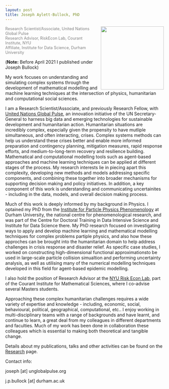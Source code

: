 ```yaml
---
layout: post
title: Joseph Aylett-Bullock, PhD
---
```

<kbd><img style="float: right; margin-left: 10px;" width="200" height="200" src="https://josephpb.github.io/images/J_Bullock.jpg"></kbd>
<span style="color:grey;font-size: 0.9em">
Research Scientist/Associate, United Nations Global Pulse<br/>
Research Advisor, RiskEcon Lab, Courant Institute, NYU<br/>
Affiliate, Institute for Data Science, Durham University<br/>
</span>

(**Note:** Before April 2021 I published under Joseph Bullock)

My work focuses on understanding and simulating complex systems through the development of mathematical modelling and machine learning techniques at the intersection of physics, humanitarian and computational social sciences.

I am a Research Scientist/Associate, and previously Research Fellow, with [United Nations Global Pulse](https://www.beta.unglobalpulse.org), an innovation initiative of the UN Secretary-General to harness big data and emerging technologies for sustainable development and humanitarian action. Humanitarian situations are incredibly complex, especially given the propensity to have mutliple simultaneous, and often interacting, crises. Complex systems methods can help us understand these crises better and enable more informed preparation and contingency planning, mitigation measures, rapid response efforts, and medium-to-long-term recovery and resilience building. Mathematical and computational modelling tools such as agent-based approaches and machine learning techniques can be applied at different stages of the process. My research interests lie in piecing apart this complexity, developing new methods and models addressing specific components, and combining these together into broader mechanisms for supporting decision making and policy initiatives. In addition, a key component of this work is understanding and communicating uncertainites - including in the data, models, and overall decision making process.

Much of this work is deeply informed by my background in Physics. I optained my PhD from the [Institute for Particle Physics Phenomenology](http://ippp.dur.ac.uk) at Durham University, the national centre for phenomenological research, and was part of the Centre for Doctoral Training in Data Intensive Science and Institute for Data Science there. My PhD research focused on investigating ways to apply and develop machine learning and mathematical modelling techniques for complex problems partiple physics, and also how these approches can be brought into the humanitarian domain to help address challenges in crisis response and disaster relief. As specific case studies, I worked on constructing high-dimensional functional approximationsto be used in large-scale particle collision simualtion and performing uncertainty analysis, as well as utilising many of the numerical modelling techniques developed in this field for agent-based epidemic modelling.

I also hold the position of Research Advisor at the [NYU Risk Econ Lab](https://wp.nyu.edu/riskeconlab/), part of the Courant Institute for Mathematical Sciences, where I co-advise several Masters students.

Approaching these complex humanitarian challenges requires a wide variety of expertise and knowledge - including, economic, social, behavioural, political, geographical, computational, etc.. I enjoy working in multi-disciplinary teams with a range of backgrounds and have learnt, and continue to learn, a great deal from my colleagues in different departments and faculties. Much of my work has been done in collaboration these colleagues which is essential to making both theoretical and tangible change.

Details about my publications, talks and other activities can be found on the [Research](https://josephpb.github.io/research) page.

Contact info:

joseph [at] unglobalpulse.org

j.p.bullock [at] durham.ac.uk
